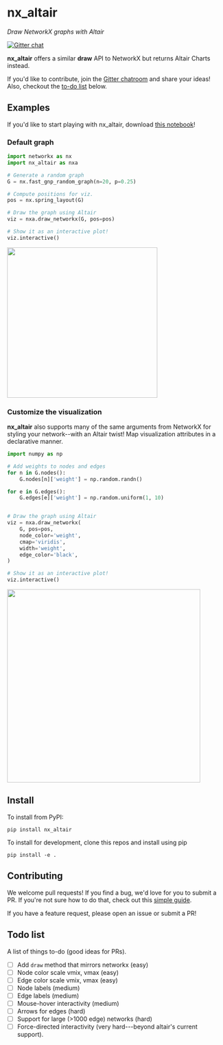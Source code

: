 # nx_altair

*Draw NetworkX graphs with Altair*

[![Gitter chat](https://badges.gitter.im/gitterHQ/gitter.png)](https://gitter.im/nx_altair/Lobby?utm_source=share-link&utm_medium=link&utm_campaign=share-link)

**nx_altair** offers a similar **draw** API to NetworkX but returns Altair Charts instead.

If you'd like to contribute, join the [Gitter chatroom](https://gitter.im/nx_altair/Lobby?utm_source=share-link&utm_medium=link&utm_campaign=share-link) and share your ideas! Also, checkout the [to-do list](#todo-list) below.

## Examples

If you'd like to start playing with nx_altair, download [this notebook](examples/nx_altair-tutorial.ipynb)! 

### Default graph

```python
import networkx as nx
import nx_altair as nxa

# Generate a random graph
G = nx.fast_gnp_random_graph(n=20, p=0.25)

# Compute positions for viz.
pos = nx.spring_layout(G)

# Draw the graph using Altair
viz = nxa.draw_networkx(G, pos=pos)

# Show it as an interactive plot!
viz.interactive()
```

<img src="docs/_img/readme.png" width="350">


### Customize the visualization

**nx_altair** also supports many of the same arguments from NetworkX for styling your network--with an Altair twist! Map visualization attributes in a declarative manner.

```python
import numpy as np

# Add weights to nodes and edges
for n in G.nodes():
    G.nodes[n]['weight'] = np.random.randn()

for e in G.edges():
    G.edges[e]['weight'] = np.random.uniform(1, 10)


# Draw the graph using Altair
viz = nxa.draw_networkx(
    G, pos=pos,
    node_color='weight',
    cmap='viridis',
    width='weight',
    edge_color='black',
)

# Show it as an interactive plot!
viz.interactive()
```
<img src="docs/_img/readme2.png" width="450">


## Install

To install from PyPI:

```
pip install nx_altair
```

To install for development, clone this repos and install using pip
```
pip install -e .
```

## Contributing

We welcome pull requests! If you find a bug, we'd love for you to submit a PR. If you're not sure how to do that, check out this [simple guide](https://github.com/Zsailer/guide-to-working-as-team-on-github).

If you have a feature request, please open an issue or submit a PR!

## Todo list

A list of things to-do (good ideas for PRs).

- [ ] Add `draw` method that mirrors networkx (easy)
- [ ] Node color scale vmix, vmax (easy)
- [ ] Edge color scale vmix, vmax (easy)
- [ ] Node labels (medium)
- [ ] Edge labels (medium)
- [ ] Mouse-hover interactivity (medium)
- [ ] Arrows for edges (hard)
- [ ] Support for large (>1000 edge) networks (hard)
- [ ] Force-directed interactivity (very hard---beyond altair's current support).
